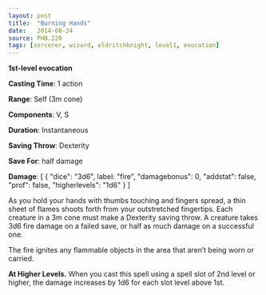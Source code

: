 ```yaml
---
layout: post
title:  "Burning Hands"
date:   2014-08-24
source: PHB.220
tags: [sorcerer, wizard, eldritchknight, level1, evocation]
---
```


**1st-level evocation**

**Casting Time**: 1 action

**Range**: Self (3m cone)

**Components**: V, S

**Duration**: Instantaneous

**Saving Throw**: Dexterity

**Save For**: half damage

**Damage**: [ { "dice": "3d6", label: "fire", "damagebonus": 0, "addstat": false, "prof": false, "higherlevels": "1d6" } ]

As you hold your hands with thumbs touching and fingers spread, a thin sheet of flames shoots forth from your outstretched fingertips. Each creature in a 3m cone must make a Dexterity saving throw. A creature takes 3d6 fire damage on a failed save, or half as much damage on a successful one.

The fire ignites any flammable objects in the area that aren’t being worn or carried.

**At Higher Levels.** When you cast this spell using a spell slot of 2nd level or higher, the damage increases by 1d6 for each slot level above 1st.